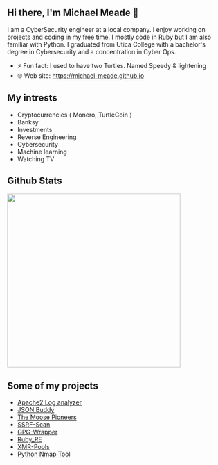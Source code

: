 ## Hi there, I'm Michael Meade  👋

I am a CyberSecurity engineer at a local company. I enjoy working on projects and coding in my free time. I mostly code in Ruby but I am also familiar with Python. I graduated from Utica College with a bachelor's degree in Cybersecurity and a concentration in Cyber Ops.

- ⚡ Fun fact: I used to have two Turtles. Named Speedy & lightening
- 🌐 Web site: https://michael-meade.github.io

## My intrests
- Cryptocurrencies ( Monero, TurtleCoin )
- Banksy
- Investments
- Reverse Engineering 
- Cybersecurity
- Machine learning
- Watching TV

## Github Stats

<img src="https://github-readme-stats.vercel.app/api?username=Michael-Meade&show_icons=true&theme=dark" width="400">

## Some of my projects 
- [Apache2 Log analyzer](https://github.com/Michael-Meade/Apache2LogViewer)
- [JSON Buddy](https://github.com/Michael-Meade/JsonBuddy)
- [The Moose Pioneers](https://github.com/Michael-Meade/The-Moose-Pioneers)
- [SSRF-Scan](https://github.com/Michael-Meade/SSRF-Scan)
- [GPG-Wrapper](https://github.com/Michael-Meade/gpg_wrapper-2.0)
- [Ruby_RE](https://github.com/Michael-Meade/Ruby_RE)
- [XMR-Pools](https://github.com/Michael-Meade/xmr_pools)
- [Python Nmap Tool](https://github.com/Michael-Meade/PythonNmapTool)
